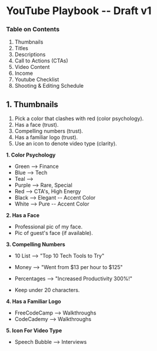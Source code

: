 # YouTube Playbook -- Draft v1
### Table on Contents

1. Thumbnails
1. Titles
1. Descriptions
1. Call to Actions (CTAs)
1. Video Content
1. Income
1. Youtube Checklist
1. Shooting & Editing Schedule

## 1. Thumbnails

1. Pick a color that clashes with red (color psychology).
1. Has a face (trust).
1. Compelling numbers (trust).
1. Has a familiar logo (trust).
1. Use an icon to denote video type (clarity).

**1. Color Psychology**<br>
+ Green --> Finance
+ Blue --> Tech
+ Teal -->
+ Purple --> Rare, Special
+ Red --> CTA's, High Energy
+ Black --> Elegant -- Accent Color
+ White --> Pure -- Accent Color

**2. Has a Face**
+ Professional pic of my face.
+ Pic of guest's face (if available).

**3. Compelling Numbers**
+ 10 List --> "Top 10 Tech Tools to Try"
+ Money --> "Went from $13 per hour to $125"
+ Percentages --> "Increased Productivity 300%!"

+ Keep under 20 characters.

**4. Has a Familiar Logo**
+ FreeCodeCamp --> Walkthroughs
+ CodeCademy --> Walkthroughs

**5. Icon For Video Type**
+ Speech Bubble --> Interviews